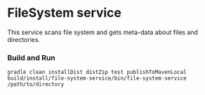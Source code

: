 # FileSystem service
This service scans file system and gets meta-data about files and directories.

### Build and Run
```
gradle clean installDist distZip test publishToMavenLocal
build/install/file-system-service/bin/file-system-service /path/to/directory
```
